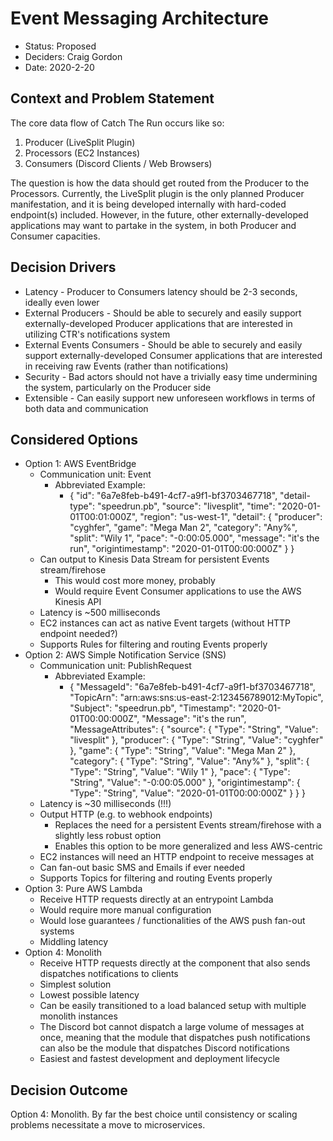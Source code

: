 # Event Messaging Architecture

* Status: Proposed  
* Deciders: Craig Gordon 
* Date: 2020-2-20

## Context and Problem Statement  
  
The core data flow of Catch The Run occurs like so:
1. Producer (LiveSplit Plugin)
2. Processors (EC2 Instances)
3. Consumers (Discord Clients / Web Browsers)

The question is how the data should get routed from the Producer to the Processors. Currently, the LiveSplit plugin is the only planned Producer manifestation, and it is being developed internally with hard-coded endpoint(s) included. However, in the future, other externally-developed applications may want to partake in the system, in both Producer and Consumer capacities.
  
## Decision Drivers  
  
* Latency - Producer to Consumers latency should be 2-3 seconds, ideally even lower
* External Producers - Should be able to securely and easily support externally-developed Producer applications that are interested in utilizing CTR's notifications system
* External Events Consumers - Should be able to securely and easily support externally-developed Consumer applications that are interested in receiving raw Events (rather than notifications)
* Security - Bad actors should not have a trivially easy time undermining the system, particularly on the Producer side
* Extensible - Can easily support new unforeseen workflows in terms of both data and communication
  
## Considered Options  
  
* Option 1: AWS EventBridge
	* Communication unit: Event
		* Abbreviated Example:
			* {
			   "id": "6a7e8feb-b491-4cf7-a9f1-bf3703467718",
			   "detail-type": "speedrun.pb",
			   "source": "livesplit",
			   "time": "2020-01-01T00:01:000Z",
			   "region": "us-west-1",
			   "detail":
			   { 
				   "producer": "cyghfer",
				   "game": "Mega Man 2",
				   "category": "Any%",
				   "split": "Wily 1",
				   "pace": "-0:00:05.000",
				   "message": "it's the run",
				   "origintimestamp": "2020-01-01T00:00:000Z"
			   }
		       }
	* Can output to Kinesis Data Stream for persistent Events stream/firehose
		* This would cost more money, probably
		* Would require Event Consumer applications to use the AWS Kinesis API
	* Latency is ~500 milliseconds
	* EC2 instances can act as native Event targets (without HTTP endpoint needed?)
	* Supports Rules for filtering and routing Events properly
* Option 2: AWS Simple Notification Service (SNS)
	* Communication unit: PublishRequest
		* Abbreviated Example:
			* {
			   "MessageId": "6a7e8feb-b491-4cf7-a9f1-bf3703467718",
			   "TopicArn": "arn:aws:sns:us-east-2:123456789012:MyTopic",
			   "Subject": "speedrun.pb",
			   "Timestamp": "2020-01-01T00:00:000Z",
			   "Message": "it's the run",
			   "MessageAttributes":
			   {
			      "source": { "Type": "String", "Value": "livesplit" },
			      "producer": { "Type": "String", "Value": "cyghfer" },
			      "game": { "Type": "String", "Value": "Mega Man 2" },
			      "category": { "Type": "String", "Value": "Any%" },
			      "split": { "Type": "String", "Value": "Wily 1" },
			      "pace": { "Type": "String", "Value": "-0:00:05.000" },
			      "origintimestamp": { "Type": "String", "Value": "2020-01-01T00:00:000Z" }
			   }
			   }
	* Latency is ~30 milliseconds (!!!)
	* Output HTTP (e.g. to webhook endpoints)
		* Replaces the need for a persistent Events stream/firehose with a slightly less robust option
		* Enables this option to be more generalized and less AWS-centric
	* EC2 instances will need an HTTP endpoint to receive messages at
	* Can fan-out basic SMS and Emails if ever needed
	* Supports Topics for filtering and routing Events properly
* Option 3: Pure AWS Lambda
	* Receive HTTP requests directly at an entrypoint Lambda
	* Would require more manual configuration
	* Would lose guarantees / functionalities of the AWS push fan-out systems
	* Middling latency
* Option 4: Monolith
	* Receive HTTP requests directly at the component that also sends dispatches notifications to clients
	* Simplest solution
	* Lowest possible latency
	* Can be easily transitioned to a load balanced setup with multiple monolith instances
	* The Discord bot cannot dispatch a large volume of messages at once, meaning that the module that dispatches push notifications can also be the module that dispatches Discord notifications
	* Easiest and fastest development and deployment lifecycle

## Decision Outcome

Option 4: Monolith. By far the best choice until consistency or scaling problems necessitate a move to microservices.